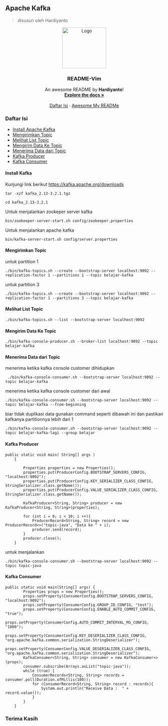 ## Apache Kafka
> disusun oleh Hardiyanto

<div align="center">
  <a href="https://github.com/othneildrew/Best-README-Template">
    <img src="https://github.com/dwiHard/five_byte.github.io/blob/master/images/kafka.png" alt="Logo" width="140" height="130">
  </a>

<h3 align="center">README-Vim</h3>

  <p align="center">
    An awesome README by <b>Hardiyanto</b>!
    <br />
    <a href="https://kafka.apache.org"><strong>Explore the docs »</strong></a>
    <br />
    <br />
    <a href="https://github.com/dwiHard/five_byte.github.io/blob/master/vim/vim.md#daftar-isi">Daftar Isi</a>
    ·
    <a href="https://github.com/dwiHard/five_byte.github.io#my-repository---">Awesome My READMe</a>
  </p>
</div>

### Daftar Isi

* [Install Apache Kafka](#install-apache-kafka)
* [Mengirimkan Topic](#mengirimkan-topic)
* [Melihat List Topic](#melihat-list-topic)
* [Mengirim Data Ke Topic](#mengirim-data-ke-topic)
* [Menerima Data dari Topic](#menerima-data-dari-topic)
* [Kafka Producer](#kafka-producer)
* [Kafka Consumer](#kafka-consumer)


#### Install Kafka
Kunjungi link berikut https://kafka.apache.org/downloads
```
tar -xzf kafka_2.13-3.2.1.tgz
```
```
cd kafka_2.13-3.2.1
```
Untuk menjalankan zookeper server kafka
```
bin/zookeeper-server-start.sh config/zookeeper.properties
```
Untuk menjalankan apache kafka
```
bin/kafka-server-start.sh config/server.properties
```

#### Mengirimkan Topic
untuk partition 1
```
./bin/kafka-topics.sh --create --bootstrap-server localhost:9092 --replication-factor 1 --partitions 1 --topic belajar-kafka
```
untuk partition 3
```
./bin/kafka-topics.sh --create --bootstrap-server localhost:9092 --replication-factor 1 --partitions 3 --topic belajar-kafka
```
#### Melihat List Topic
```
./bin/kafka-topics.sh --list --bootstrap-server localhost:9092
```

#### Mengirim Data Ke Topic
```
./bin/kafka-console-producer.sh --broker-list localhost:9092 --topic belajar-kafka
```

#### Menerima Data dari Topic
menerima ketika kafka console customer dihidupkan
```
 ./bin/kafka-console-consumer.sh --bootstrap-server localhost:9092 --topic belajar-kafka
```
menerima ketika kafka console customer dari awal
```
./bin/kafka-console-consumer.sh --bootstrap-server localhost:9092 --topic belajar-kafka --from-beginning
```
biar tidak duplikasi data gunakan command seperti dibawah ini dan pastikan kafkanya partitionnya lebih dari 1
```
./bin/kafka-console-consumer.sh --bootstrap-server localhost:9092 --topic belajar-kafka-lagi --group belajar
```
#### Kafka Producer
```
public static void main( String[] args )
    {

        Properties properties = new Properties();
        properties.put(ProducerConfig.BOOTSTRAP_SERVERS_CONFIG, "localhost:9092");
        properties.put(ProducerConfig.KEY_SERIALIZER_CLASS_CONFIG, StringSerializer.class.getName());
        properties.put(ProducerConfig.VALUE_SERIALIZER_CLASS_CONFIG, StringSerializer.class.getName());

        KafkaProducer<String, String> producer = new KafkaProducer<String, String>(properties);

        for (int i = 0; i < 10; i ++){
            ProducerRecord<String, String> record = new ProducerRecord<>("topic-java", "Data ke " + i);
            producer.send(record);
        }
        producer.close();
    }
```
untuk menjalankan
```
./bin/kafka-console-consumer.sh --bootstrap-server localhost:9092 --topic topic-java
```

#### Kafka Consumer
```
public static void main(String[] args) {
        Properties props = new Properties();
        props.setProperty(ConsumerConfig.BOOTSTRAP_SERVERS_CONFIG, "localhost:9092");
        props.setProperty(ConsumerConfig.GROUP_ID_CONFIG, "test");
        props.setProperty(ConsumerConfig.ENABLE_AUTO_COMMIT_CONFIG, "true");
        props.setProperty(ConsumerConfig.AUTO_COMMIT_INTERVAL_MS_CONFIG, "1000");
        props.setProperty(ConsumerConfig.KEY_DESERIALIZER_CLASS_CONFIG, "org.apache.kafka.common.serialization.StringDeserializer");
        props.setProperty(ConsumerConfig.VALUE_DESERIALIZER_CLASS_CONFIG, "org.apache.kafka.common.serialization.StringDeserializer");
        KafkaConsumer<String, String> consumer = new KafkaConsumer<>(props);
        consumer.subscribe(Arrays.asList("topic-java"));
        while (true) {
            ConsumerRecords<String, String> records = consumer.poll(Duration.ofMillis(100));
            for (ConsumerRecord<String, String> record : records){
                System.out.println("Receive Data :  " + record.value());
            }
        }
    }
```

### Terima Kasih
